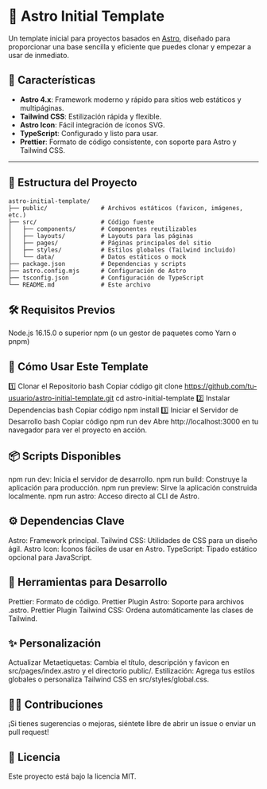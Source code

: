 # 🚀 Astro Initial Template

Un template inicial para proyectos basados en [Astro](https://astro.build/), diseñado para proporcionar una base sencilla y eficiente que puedes clonar y empezar a usar de inmediato.

## 🌟 Características

- **Astro 4.x**: Framework moderno y rápido para sitios web estáticos y multipáginas.
- **Tailwind CSS**: Estilización rápida y flexible.
- **Astro Icon**: Fácil integración de íconos SVG.
- **TypeScript**: Configurado y listo para usar.
- **Prettier**: Formato de código consistente, con soporte para Astro y Tailwind CSS.

---

## 📂 Estructura del Proyecto

```plaintext
astro-initial-template/
├── public/               # Archivos estáticos (favicon, imágenes, etc.)
├── src/                  # Código fuente
│   ├── components/       # Componentes reutilizables
│   ├── layouts/          # Layouts para las páginas
│   ├── pages/            # Páginas principales del sitio
│   ├── styles/           # Estilos globales (Tailwind incluido)
│   └── data/             # Datos estáticos o mock
├── package.json          # Dependencias y scripts
├── astro.config.mjs      # Configuración de Astro
├── tsconfig.json         # Configuración de TypeScript
└── README.md             # Este archivo
```

## 🛠️ Requisitos Previos

Node.js 16.15.0 o superior
npm (o un gestor de paquetes como Yarn o pnpm)

## 🚀 Cómo Usar Este Template

1️⃣ Clonar el Repositorio
bash
Copiar código
git clone https://github.com/tu-usuario/astro-initial-template.git
cd astro-initial-template
2️⃣ Instalar Dependencias
bash
Copiar código
npm install
3️⃣ Iniciar el Servidor de Desarrollo
bash
Copiar código
npm run dev
Abre http://localhost:3000 en tu navegador para ver el proyecto en acción.

## 📦 Scripts Disponibles

npm run dev: Inicia el servidor de desarrollo.
npm run build: Construye la aplicación para producción.
npm run preview: Sirve la aplicación construida localmente.
npm run astro: Acceso directo al CLI de Astro.

## ⚙️ Dependencias Clave

Astro: Framework principal.
Tailwind CSS: Utilidades de CSS para un diseño ágil.
Astro Icon: Íconos fáciles de usar en Astro.
TypeScript: Tipado estático opcional para JavaScript.

## 🔧 Herramientas para Desarrollo

Prettier: Formato de código.
Prettier Plugin Astro: Soporte para archivos .astro.
Prettier Plugin Tailwind CSS: Ordena automáticamente las clases de Tailwind.

## ✨ Personalización

Actualizar Metaetiquetas: Cambia el título, descripción y favicon en src/pages/index.astro y el directorio public/.
Estilización: Agrega tus estilos globales o personaliza Tailwind CSS en src/styles/global.css.

## 🧑‍💻 Contribuciones

¡Si tienes sugerencias o mejoras, siéntete libre de abrir un issue o enviar un pull request!

## 📄 Licencia

Este proyecto está bajo la licencia MIT.
